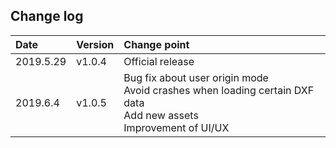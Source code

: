 ## Change log

| Date      | Version | Change point                                                                                                               |
|:----------|:--------|:---------------------------------------------------------------------------------------------------------------------------|
| 2019.5.29 | v1.0.4  | Official release                                                                                                           |
| 2019.6.4  | v1.0.5  | Bug fix about user origin mode<br/>Avoid crashes when loading certain DXF data<br/>Add new assets<br/>Improvement of UI/UX |
